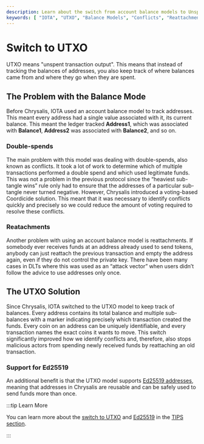 ```yaml
---
description: Learn about the switch from account balance models to Unspent Transaction Output (UTXO) in IOTA.
keywords: [ "IOTA", "UTXO", "Balance Models", "Conflicts", "Reattachments", "Colored Coins" ]
---
```


# Switch to UTXO

UTXO means "unspent transaction output". 
This means that instead of tracking the balances of addresses, you also keep track of where balances came from and 
where they go when they are spent.

## The Problem with the Balance Mode

Before Chrysalis, IOTA used an account balance model to track addresses.
This meant every address had a single value associated with it, its current balance.
This meant the ledger tracked **Address1**, which was associated with **Balance1**, **Address2** was associated with **Balance2**, and so on.

### Double-spends

The main problem with this model was dealing with double-spends, also known as conflicts.
It took a lot of work to determine which of multiple transactions performed a double spend and which used legitimate
funds.
This was not a problem in the previous protocol since the “heaviest sub-tangle wins” rule only had to ensure that the
addresses of a particular sub-tangle never turned negative.
However, Chrysalis introduced a voting-based Coordicide solution.
This meant that it was necessary to identify conflicts quickly and precisely so we could reduce the amount of voting
required to resolve these conflicts.

### Reatachments

Another problem with using an account balance model is reattachments.
If somebody ever receives funds at an address already used to send tokens, anybody can just reattach the previous
transaction and empty the address again,
even if they do not control the private key.
There have been many cases in DLTs where this was used as an “attack vector” when users didn’t follow the advice to use
addresses only once.

## The UTXO Solution

Since Chrysalis, IOTA switched to the UTXO model to keep track of balances.
Every address contains its total balance and multiple sub-balances with a marker indicating precisely which transaction
created the funds.
Every coin on an address can be uniquely identifiable, and every transaction names the exact coins it wants to move.
This switch significantly improved how we identify conflicts and, therefore, also stops malicious actors from spending
newly received funds by reattaching an old transaction.

### Support for Ed25519

An additional benefit is that the UTXO model supports [Ed25519 addresses](EdDSA-support.md),
meaning that addresses in Chrysalis are reusable and can be safely used to send funds more than once.

:::tip Learn More

You can learn more about the [switch to UTXO](https://wiki.iota.org/tips/tips/TIP-0007) and [Ed25519](https://wiki.iota.org/tips/tips/TIP-0017/) in
the [TIPS section](../tips.md).

:::
